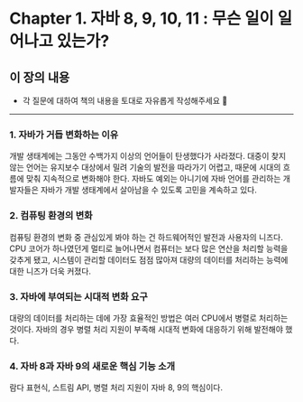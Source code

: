 # Chapter 1. 자바 8, 9, 10, 11 : 무슨 일이 일어나고 있는가?

## 이 장의 내용

- 각 질문에 대하여 책의 내용을 토대로 자유롭게 작성해주세요 🧢

---

### 1. 자바가 거듭 변화하는 이유
개발 생태계에는 그동안 수백가지 이상의 언어들이 탄생했다가 사라졌다. 대중이 찾지 않는 언어는 유지보수 대상에서 밀려 기술의 발전을 따라가기 어렵고, 때문에 시대의 흐름에 맞춰 지속적으로 변화해야 한다. 자바도 예외는 아니기에 자바 언어를 관리하는 개발자들은 자바가 개발 생태계에서 살아남을 수 있도록 고민을 계속하고 있다.

### 2. 컴퓨팅 환경의 변화
컴퓨팅 환경의 변화 중 관심있게 봐야 하는 건 하드웨어적인 발전과 사용자의 니즈다. CPU 코어가 하나였던게 멀티로 늘어나면서 컴퓨터는 보다 많은 연산을 처리할 능력을 갖추게 됐고, 시스템이 관리할 데이터도 점점 많아져 대량의 데이터를 처리하는 능력에 대한 니즈가 더욱 커졌다.

### 3. 자바에 부여되는 시대적 변화 요구
대량의 데이터를 처리하는 데에 가장 효율적인 방법은 여러 CPU에서 병렬로 처리하는 것이다. 자바의 경우 병렬 처리 지원이 부족해 시대적 변화에 대응하기 위해 발전해야 했다.

### 4. 자바 8과 자바 9의 새로운 핵심 기능 소개
람다 표현식, 스트림 API, 병렬 처리 지원이 자바 8, 9의 핵심이다.
